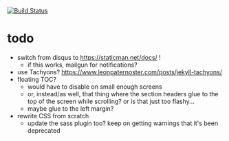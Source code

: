 [![Build Status](https://travis-ci.org/thosgood/thosgood.github.io.svg?branch=release)](https://travis-ci.org/thosgood/thosgood.github.io)

# todo
- switch from disqus to https://staticman.net/docs/ !
    + if this works, mailgun for notifications?
- use Tachyons? https://www.leonpaternoster.com/posts/jekyll-tachyons/
- floating TOC?
    + would have to disable on small enough screens
    + or, instead/as well, that thing where the section headers glue to the top of the screen while scrolling? or is that just too flashy...
    + maybe glue to the left margin?
- rewrite CSS from scratch
    + update the sass plugin too? keep on getting warnings that it's been deprecated
